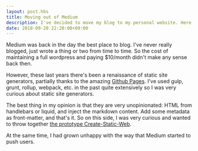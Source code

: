 ```yaml
---
layout: post.hbs
title: Moving out of Medium
description: I've decided to move my blog to my personal website. Here I explain why
date: 2018-09-28 22:20:00+09:00
---
```


Medium was back in the day the best place to blog. I've never really blogged, just wrote a thing or two from time to time. So the cost of maintaining a full wordpress and paying $10/month didn't make any sense back then.

However, these last years there's been a renaissance of static site generators, partially thanks to the amazing [Github Pages](https://pages.github.com). I've used gulp, grunt, rollup, webpack, etc. in the past quite extensively so I was very curious about static site generators.

The best thing in my opinion is that they are very unopinionated: HTML from handlebars or liquid, and inject the markdown content. Add some metadata as front-matter, and that's it. So on this side, I was very curious and wanted to throw together [the prototype Create-Static-Web](https://github.com/franciscop/create-static-web).

At the same time, I had grown unhappy with the way that Medium started to push users.
